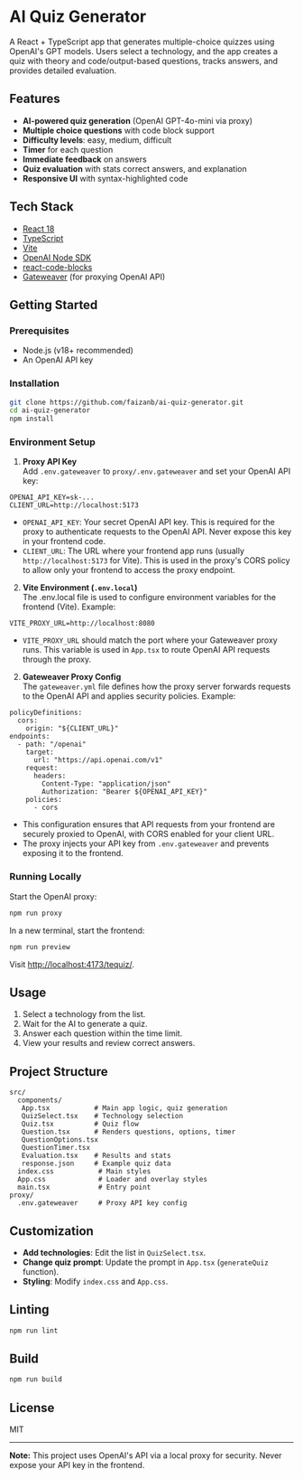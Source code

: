 # AI Quiz Generator

A React + TypeScript app that generates multiple-choice quizzes using OpenAI's GPT models. Users select a technology, and the app creates a quiz with theory and code/output-based questions, tracks answers, and provides detailed evaluation.

## Features

- **AI-powered quiz generation** (OpenAI GPT-4o-mini via proxy)
- **Multiple choice questions** with code block support
- **Difficulty levels**: easy, medium, difficult
- **Timer** for each question
- **Immediate feedback** on answers
- **Quiz evaluation** with stats correct answers, and explanation
- **Responsive UI** with syntax-highlighted code

## Tech Stack

- [React 18](https://react.dev/)
- [TypeScript](https://www.typescriptlang.org/)
- [Vite](https://vitejs.dev/)
- [OpenAI Node SDK](https://github.com/openai/openai-node)
- [react-code-blocks](https://github.com/rajinwonderland/react-code-blocks)
- [Gateweaver](https://github.com/gateweaver/gateweaver) (for proxying OpenAI API)

## Getting Started

### Prerequisites

- Node.js (v18+ recommended)
- An OpenAI API key

### Installation

```bash
git clone https://github.com/faizanb/ai-quiz-generator.git
cd ai-quiz-generator
npm install
```

### Environment Setup

1. **Proxy API Key**  
   Add `.env.gateweaver` to `proxy/.env.gateweaver` and set your OpenAI API key:

```
OPENAI_API_KEY=sk-...
CLIENT_URL=http://localhost:5173
```

- `OPENAI_API_KEY`: Your secret OpenAI API key. This is required for the proxy to authenticate requests to the OpenAI API. Never expose this key in your frontend code.
- `CLIENT_URL`: The URL where your frontend app runs (usually `http://localhost:5173` for Vite). This is used in the proxy's CORS policy to allow only your frontend to access the proxy endpoint.

2. **Vite Environment (`.env.local`)**  
   The .env.local file is used to configure environment variables for the frontend (Vite).
   Example:

```
VITE_PROXY_URL=http://localhost:8080
```

- `VITE_PROXY_URL` should match the port where your Gateweaver proxy runs.
  This variable is used in `App.tsx` to route OpenAI API requests through the proxy.

2. **Gateweaver Proxy Config**  
   The `gateweaver.yml` file defines how the proxy server forwards requests to the OpenAI API and applies security policies.
   Example:

```
policyDefinitions:
  cors:
    origin: "${CLIENT_URL}"
endpoints:
  - path: "/openai"
    target:
      url: "https://api.openai.com/v1"
    request:
      headers:
        Content-Type: "application/json"
        Authorization: "Bearer ${OPENAI_API_KEY}"
    policies:
      - cors
```

- This configuration ensures that API requests from your frontend are securely proxied to OpenAI, with CORS enabled for your client URL.
- The proxy injects your API key from `.env.gateweaver` and prevents exposing it to the frontend.

### Running Locally

Start the OpenAI proxy:

```bash
npm run proxy
```

In a new terminal, start the frontend:

```bash
npm run preview
```

Visit [http://localhost:4173/tequiz/](http://localhost:4173/tequiz/).

## Usage

1. Select a technology from the list.
2. Wait for the AI to generate a quiz.
3. Answer each question within the time limit.
4. View your results and review correct answers.

## Project Structure

```
src/
  components/
   App.tsx           # Main app logic, quiz generation
   QuizSelect.tsx    # Technology selection
   Quiz.tsx          # Quiz flow
   Question.tsx      # Renders questions, options, timer
   QuestionOptions.tsx
   QuestionTimer.tsx
   Evaluation.tsx    # Results and stats
   response.json     # Example quiz data
  index.css           # Main styles
  App.css             # Loader and overlay styles
  main.tsx            # Entry point
proxy/
  .env.gateweaver     # Proxy API key config
```

## Customization

- **Add technologies**: Edit the list in `QuizSelect.tsx`.
- **Change quiz prompt**: Update the prompt in `App.tsx` (`generateQuiz` function).
- **Styling**: Modify `index.css` and `App.css`.

## Linting

```bash
npm run lint
```

## Build

```bash
npm run build
```

## License

MIT

---

**Note:** This project uses OpenAI's API via a local proxy for security. Never expose your API key in the frontend.
